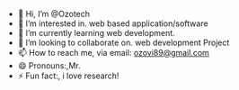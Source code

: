 - 👋 Hi, I’m @Ozotech
- 👀 I’m interested in. web based application/software
- 🌱 I’m currently learning web development. 
- 💞️ I’m looking to collaborate on. web development Project 
- 📫 How to reach me, via email: ozovi89@gmail.com 
- 😄 Pronouns:,Mr. 
- ⚡ Fun fact:, i love research! 

<!---
Ozotech/Ozotech is a ✨ special ✨ repository because its `README.md` (this file) appears on your GitHub profile.
You can click the Preview link to take a look at your changes.
--->
